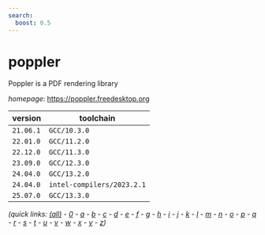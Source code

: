 ```yaml
---
search:
  boost: 0.5
---
```

# poppler

Poppler is a PDF rendering library

*homepage*: <https://poppler.freedesktop.org>

version | toolchain
--------|----------
``21.06.1`` | ``GCC/10.3.0``
``22.01.0`` | ``GCC/11.2.0``
``22.12.0`` | ``GCC/11.3.0``
``23.09.0`` | ``GCC/12.3.0``
``24.04.0`` | ``GCC/13.2.0``
``24.04.0`` | ``intel-compilers/2023.2.1``
``25.07.0`` | ``GCC/13.3.0``


*(quick links: [(all)](../index.md) - [0](../0/index.md) - [a](../a/index.md) - [b](../b/index.md) - [c](../c/index.md) - [d](../d/index.md) - [e](../e/index.md) - [f](../f/index.md) - [g](../g/index.md) - [h](../h/index.md) - [i](../i/index.md) - [j](../j/index.md) - [k](../k/index.md) - [l](../l/index.md) - [m](../m/index.md) - [n](../n/index.md) - [o](../o/index.md) - [p](../p/index.md) - [q](../q/index.md) - [r](../r/index.md) - [s](../s/index.md) - [t](../t/index.md) - [u](../u/index.md) - [v](../v/index.md) - [w](../w/index.md) - [x](../x/index.md) - [y](../y/index.md) - [z](../z/index.md))*

